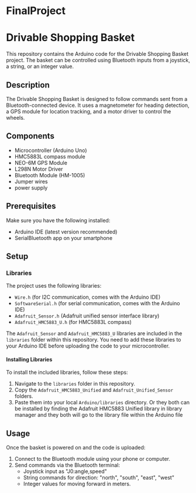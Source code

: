 # FinalProject

# Drivable Shopping Basket

This repository contains the Arduino code for the Drivable Shopping Basket project. The basket can be controlled using Bluetooth inputs from a joystick, a string, or an integer value.

## Description

The Drivable Shopping Basket is designed to follow commands sent from a Bluetooth-connected device. It uses a magnetometer for heading detection, a GPS module for location tracking, and a motor driver to control the wheels.

## Components

- Microcontroller (Arduino Uno)
- HMC5883L compass module
- NEO-6M GPS Module
- L298N Motor Driver
- Bluetooth Module (HM-1005)
- Jumper wires
- power supply

## Prerequisites

Make sure you have the following installed:

- Arduino IDE (latest version recommended)
- SerialBluetooth app on your smartphone 

## Setup


### Libraries

The project uses the following libraries:

- `Wire.h` (for I2C communication, comes with the Arduino IDE)
- `SoftwareSerial.h` (for serial communication, comes with the Arduino IDE)
- `Adafruit_Sensor.h` (Adafruit unified sensor interface library)
- `Adafruit_HMC5883_U.h` (for HMC5883L compass)

The `Adafruit_Sensor` and `Adafruit_HMC5883_U` libraries are included in the `libraries` folder within this repository. You need to add these libraries to your Arduino IDE before uploading the code to your microcontroller.

#### Installing Libraries

To install the included libraries, follow these steps:

1. Navigate to the `libraries` folder in this repository.
2. Copy the `Adafruit_HMC5883_Unified` and `Adafruit_Unified_Sensor` folders.
3. Paste them into your local `Arduino/libraries` directory.
Or they both can be installed by finding the Adafruit HMC5883 Unified library in library manager and they both will go to the library file within the Arduino file



## Usage

Once the basket is powered on and the code is uploaded:

1. Connect to the Bluetooth module using your phone or computer.
2. Send commands via the Bluetooth terminal:
   - Joystick input as "J0:angle,speed"
   - String commands for direction: "north", "south", "east", "west"
   - Integer values for moving forward in meters.





